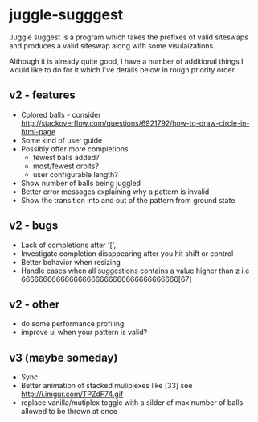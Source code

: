 # juggle-sugggest

Juggle suggest is a program which takes the prefixes of valid siteswaps and produces a
valid siteswap along with some visulaizations. 

Although it is already quite good, I have a number of additional things I would like to
do for it which I've details below in rough priority order.

## v2 - features
- Colored balls - consider http://stackoverflow.com/questions/6921792/how-to-draw-circle-in-html-page
- Some kind of user guide
- Possibly offer more completions
  - fewest balls added?
  - most/fewest orbits?
  - user configurable length?
- Show number of balls being juggled
- Better error messages explaining why a pattern is invalid
- Show the transition into and out of the pattern from ground state


## v2 - bugs
- Lack of completions after '[',
- Investigate completion disappearing after you hit shift or control
- Better behavior when resizing
- Handle cases when all suggestions contains a value higher than z
  i.e 666666666666666666666666666666666666[67]

## v2 - other
- do some performance profiling
- improve ui when your pattern is valid?


## v3 (maybe someday)
- Sync
- Better animation of stacked muliplexes like [33] see http://i.imgur.com/TPZdF74.gif
- replace vanilla/mutiplex toggle with a silder of max number of balls allowed
  to be thrown at once
